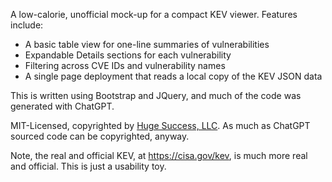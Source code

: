 A low-calorie, unofficial mock-up for a compact KEV viewer. Features include:

* A basic table view for one-line summaries of vulnerabilities
* Expandable Details sections for each vulnerability
* Filtering across CVE IDs and vulnerability names
* A single page deployment that reads a local copy of the KEV JSON data

This is written using Bootstrap and JQuery, and much of the code was generated with ChatGPT.

MIT-Licensed, copyrighted by [Huge Success, LLC](https://hugesuccess.org). As much as ChatGPT sourced code can be copyrighted, anyway.

Note, the real and official KEV, at https://cisa.gov/kev, is much more real and official. This is just a usability toy.
